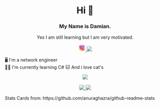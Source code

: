 <h1 align="center"> Hi 👋 </h1>
<h3 align="center"> My Name is Damian. </h3>
<p align="center"> Yes I am still learning but I am very motivated.</p>

<!--Social Media Buttons-->
<div align="center">
	<a href="https://www.instagram.com/damian2_5/">
	  <img alt="Instagram" width="22px" src="https://github.com/Scherlda/Scherlda/blob/main/src/picture/instagram.png" />
	</a>
	<a href="https://github.com/scherlda">
		<img src="https://img.shields.io/github/followers/Scherlda?label=Follow&style=social" />
	</a>
</div>

<!--About me-->
<a align="center"> 🖥️ I'm a network engineer</br></a>
<a align="center"> 🧑‍💻 I'm currently learning C#</a>
<a align="center"> 🐱 And i love cat's </a>

<!--statistics-->
<p align="center">
	<img src="https://github-readme-stats.vercel.app/api?username=Scherlda&show_icons=true&theme=radical" />
</p>

<div align="center">
	<a href="https://github.com/Scherlda/sw_developer_2021_damian">
	  <img src="https://github-readme-stats.vercel.app/api/pin/?username=scherlda&repo=sw_developer_2021_damian&theme=tokyonight" />
	</a>
	<img src="https://github-readme-stats.vercel.app/api/top-langs/?username=scherlda&theme=tokyonight" />
</div>
<p>Stats Cards from: https://github.com/anuraghazra/github-readme-stats</p>
